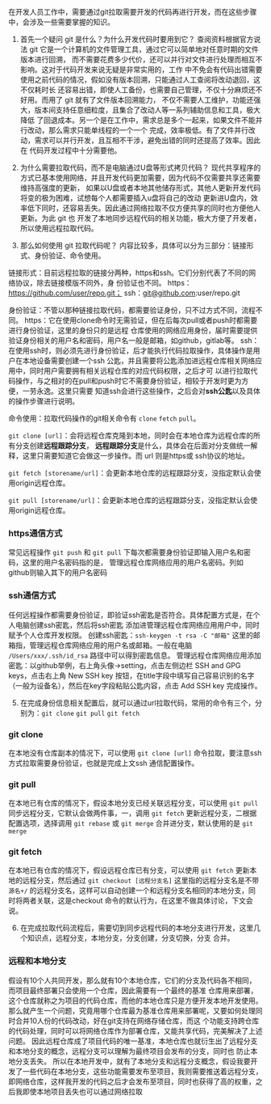 在开发人员工作中，需要通过git拉取需要开发的代码再进行开发，而在这些步骤中，会涉及一些需要掌握的知识。

1. 首先一个疑问 git 是什么？为什么开发代码时要用到它？
查阅资料根据官方说法 git 它是一个计算机的文件管理工具，通过它可以简单地对任意时期的文件版本进行回溯，
而不需要花费多少代价，还可以并行对文件进行处理而相互不影响。这对于代码开发来说无疑是非常实用的，工作
中不免会有代码出错需要使用之前代码的情况，假如没有版本回溯，只能通过人工查阅将改动退回，这不仅耗时长
还容易出错，即使人工备份，也需要自己管理，不仅十分麻烦还不好用。而用了 git 就有了文件版本回溯能力，
不仅不需要人工维护，功能还强大，版本间支持任意细粒度，且集合了改动人等一系列辅助信息和工具，极大降低
了回退成本。另一个是在工作中，需求总是多个一起来，如果文件不能并行改动，那么需求只能单线程的一个一个
完成，效率极低。有了文件并行改动，需求可以并行开发，且互相不干涉，避免出错的同时还提高了效率。因此在
代码开发过程中十分需要他。

2. 为什么需要拉取代码，而不是电脑通过U盘等形式拷贝代码？
现代共享程序的方式已基本使用网络，并且开发代码更加需要，因为代码不仅需要共享还需要维持高强度的更新，
如果以U盘或者本地其他储存形式，其他人更新开发代码将变的极为困难，试想每个人都需要插入u盘将自己的改动
更新进U盘内，效率低下同时，还容易丢失。因此通过网络拉取不仅方便共享的同时也方便他人更新。为此 git 也
开发了本地同步远程代码的相关功能，极大方便了开发者，所以使用远程拉取代码。

3. 那么如何使用 git 拉取代码呢？
内容比较多，具体可以分为三部分：链接形式、身份验证、命令使用。

链接形式：目前远程拉取的链接分两种，https和ssh。它们分别代表了不同的网络协议，除去链接模版不同外，身
份验证也不同。
https：https://github.com/user/repo.git；
ssh：git@github.com:user/repo.git

身份验证：不管以那种链接拉取代码，都需要验证身份，只不过方式不同，流程不同。
https：它在使用clone命令时无需验证，但在后每次pull或者push时都需要进行身份验证，这里的身份只的是远程
仓库使用的网络应用身份，届时需要提供验证身份相关的用户名和密码，用户名一般是邮箱，如github，gitlab等。
ssh：在使用ssh时，则必须先进行身份验证，后才能执行代码拉取操作，具体操作是用户在本地设备需要创建一个ssh
公匙，并且需要将公匙添加进远程仓库相关网络应用中，同时用户需要拥有相关远程仓库的对应代码权限，之后才可
以进行拉取代码操作，与之相对的在pull和push时它不需要身份验证，相较于开发时更为方便，一劳永逸。这里只需要
知道ssh会进行这些操作，之后会对**ssh公匙**以及具体的操作步骤进行说明。

命令使用：拉取代码操作的git相关命令有 `clone` `fetch` `pull`。

`git clone [url]`：会将远程仓库克隆到本地，同时会在本地仓库为远程仓库的所有分支创建**远程跟踪分支**，
**远程跟踪分支**是什么，具体会在后面对分支做统一解释，这里只需要知道它会做这一步操作。而 url 则是https或
ssh协议的地址。

`git fetch [storename/url]`：会更新本地仓库的远程跟踪分支，没指定默认会使用origin远程仓库。

`git pull [storename/url]`：会更新本地仓库的远程跟踪分支，没指定默认会使用origin远程仓库。

### https通信方式
常见远程操作 `git push` 和 `git pull` 下每次都需要身份验证即输入用户名和密码，这里的用户名密码指的是，
管理远程仓库网络应用的用户名密码。列如github则输入其下的用户名密码

### ssh通信方式
任何远程操作都需要身份验证，即验证ssh密匙是否符合。具体配置方式是，在个人电脑创建ssh密匙，然后将ssh密匙
添加进管理远程仓库网络应用用户中，同时赋予个人仓库开发权限。
创建ssh密匙：`ssh-keygen -t rsa -C "邮箱"` 这里的邮箱指，管理远程仓库网络应用的用户名或邮箱。一般在电脑
`/Users/xxx/.ssh/id_rsa` 路径中可以得到密匙信息。
管理远程仓库网络应用添加密匙：以github举例，右上角头像->setting，点击左侧边栏 SSH and GPG keys，点击右上角
New SSH key 按钮，在title字段中填写自己容易识别的名字（一般为设备名），然后在key字段粘贴公匙内容，点击 Add 
SSH key 完成操作。

5. 在完成身份信息相关配置后，就可以通过url拉取代码，常用的命令有三个，分别为：`git clone` `git pull` `git fetch`


### git clone
在本地没有仓库副本的情况下，可以使用 `git clone [url]` 命令拉取，要注意ssh方式拉取需要身份验证，也就是完成上文ssh
通信配置操作。

### git pull
在本地已有仓库的情况下，假设本地分支已经关联远程分支，可以使用 `git pull` 同步远程分支，它默认会做两件事，一，调用
`git fetch` 更新远程分支，二根据配置选项，选择调用 `git rebase` 或 `git merge` 合并进分支，默认使用的是 `git merge`

### git fetch
在本地已有仓库的情况下，假设远程仓库已有分支，可以使用 `git fetch` 更新本地的远程分支，然后通过 `git checkout [远程分支名]`
这里指的远程分支名是不带 `源名+/` 的远程分支名，这样可以自动创建一个和远程分支名相同的本地分支，同时将两者关联，这是checkout
命令的默认行为，在这里不做具体讨论，下文会说。

6. 在完成拉取代码流程后，需要切到同步远程代码的本地分支进行开发，这里几个知识点，远程分支，本地分支，分支创建，分支切换，分支
合并。

### 远程和本地分支
假设有10个人共同开发，那么就有10个本地仓库，它们的分支及代码各不相同，而项目最终部署只会使用一个仓库，因此需要有一个最终的基准
仓库用来部署，这个仓库就称之为项目的代码仓库，而他的本地仓库只是方便开发本地开发使用。
那么就产生一个问题，究竟用哪个仓库最为基准仓库用来部署呢，又要如何处理同时合并10人份的代码改动，好在git支持在网络存储仓库，而这
个功能支持跨仓库的代码处理，同时可以将网络仓库作为部署仓库，又能共享代码，完美解决了上述问题。
因此远程仓库成了项目代码的唯一基准，本地仓库也就衍生出了远程分支和本地分支的概念，远程分支可以理解为最终项目会发布的分支，同时也
防止本地分支丢失。
所以在本地开发中，就有了本地分支和远程分支概念，假设我要开发了一些代码在本地分支，这些功能需要发布至项目，我则需要推送着远程分支，
即网络仓库，这样我开发的代码之后才会发布至项目，同时也获得了高的权重，之后我即使本地项目丢失也可以通过网络拉取